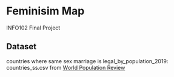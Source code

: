 # Feminisim Map
INFO102 Final Project

## Dataset
countries where same sex marriage is legal_by_population_2019: countries_ss.csv from [World Population Review](http://worldpopulationreview.com/countries/countries-where-gay-marriage-is-legal/)
